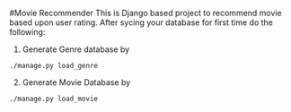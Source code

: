 #Movie Recommender
This is Django based project to recommend movie based upon user rating. After sycing your database for first time do the following:

1. Generate Genre database by
```
./manage.py load_genre
```

2. Generate Movie Database by
```
./manage.py load_movie
```
